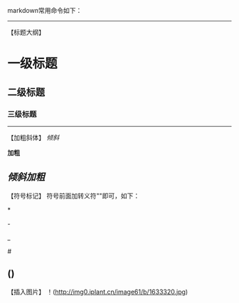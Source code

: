 markdown常用命令如下：
***
【标题大纲】
# 一级标题
## 二级标题
### 三级标题
---
【加粗斜体】
*倾斜*

**加粗**

***倾斜加粗***
---
【符号标记】
符号前面加转义符"\"即可，如下：

\*

\-

\_

\#

\()
---
【插入图片】
！(http://img0.iplant.cn/image61/b/1633320.jpg)

